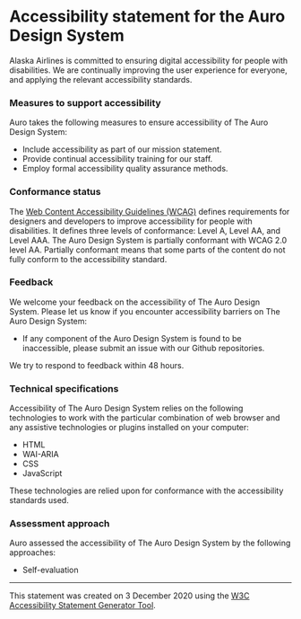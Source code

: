 # Accessibility statement for <span class="basic-information website-name">the Auro Design System</span>

<span class="basic-information organization-name">Alaska Airlines</span> is committed to ensuring digital accessibility for people with disabilities. We are continually improving the user experience for everyone, and applying the relevant accessibility standards.

### Measures to support accessibility

<span class="basic-information organization-name">Auro</span> takes the following measures to ensure accessibility of <span class="basic-information website-name">The Auro Design System</span>:

*   Include accessibility as part of our mission statement.
*   Provide continual accessibility training for our staff.
*   Employ formal accessibility quality assurance methods.

### Conformance status

The [Web Content Accessibility Guidelines (WCAG)](https://www.w3.org/WAI/standards-guidelines/wcag/) defines requirements for designers and developers to improve accessibility for people with disabilities. It defines three levels of conformance: Level A, Level AA, and Level AAA. <span class="basic-information website-name">The Auro Design System</span> is <span class="basic-information conformance-status" data-printfilter="lowercase">partially conformant</span> with <span class="basic-information conformance-standard"><span data-negate="">WCAG 2.0 level AA</span>.</span> <span><span class="basic-information conformance-status">Partially conformant</span> means that <span class="basic-information conformance-meaning">some parts of the content do not fully conform to the accessibility standard</span>.</span>

### Feedback

We welcome your feedback on the accessibility of <span class="basic-information website-name">The Auro Design System</span>. Please let us know if you encounter accessibility barriers on <span class="basic-information website-name">The Auro Design System</span>:

*   If any component of the Auro Design System is found to be inaccessible, please submit an issue with our Github repositories.

We try to respond to feedback within <span class="feedback responsetime">48 hours</span>.

### Technical specifications

Accessibility of <span class="basic-information website-name">The Auro Design System</span> relies on the following technologies to work with the particular combination of web browser and any assistive technologies or plugins installed on your computer:

*   HTML
*   WAI-ARIA
*   CSS
*   JavaScript

These technologies are relied upon for conformance with the accessibility standards used.

### Assessment approach

<span class="basic-information organization-name">Auro</span> assessed the accessibility of <span class="basic-information website-name">The Auro Design System</span> by the following approaches:

*   Self-evaluation

* * *

This statement was created on <span class="basic-information statement-created-date">3 December 2020</span> using the [W3C Accessibility Statement Generator Tool](https://www.w3.org/WAI/planning/statements/).
